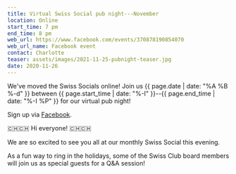 ```yaml
---
title: Virtual Swiss Social pub night---November
location: Online
start_time: 7 pm
end_time: 8 pm
web_url: https://www.facebook.com/events/370878190854070
web_url_name: Facebook event
contact: Charlotte
teaser: assets/images/2021-11-25-pubnight-teaser.jpg
date: 2020-11-26
---
```


We've moved the Swiss Socials online! Join us {{ page.date | date: "%A %B %-d"
}} between {{ page.start_time | date: "%-I" }}--{{ page.end_time | date: "%-I
%P" }} for our virtual pub night!

Sign up via [Facebook].

:switzerland::switzerland: Hi everyone! :switzerland::switzerland:

We are so excited to see you all at our monthly Swiss Social this evening.

As a fun way to ring in the holidays, some of the Swiss Club board members will
join us as special guests for a Q&A session!

[facebook]: <{{ page.web_url }}>
